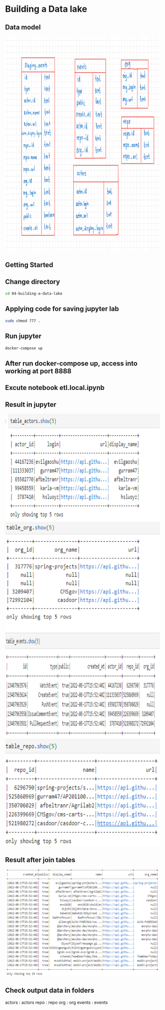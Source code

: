 # Building a Data lake
## Data model
<img src="https://github.com/PornpawitSrSWU/swu-ds525/blob/main/04-building-a-data-lake/DataWarehouse.jpg" height="700" width="1000" >

## Getting Started
## Change directory
```sh
cd 04-building-a-data-lake
```

## Applying code for saving jupyter lab
```sh
sudo chmod 777 .
```

## Run jupyter
```sh
docker-compose up
```

## After run docker-compose up, access into working at port 8888

## Excute notebook etl.local.ipynb
## Result in jupyter
<img src="https://github.com/PornpawitSrSWU/swu-ds525/blob/main/04-building-a-data-lake/pic1.png" height="350" width="700" >

<img src="https://github.com/PornpawitSrSWU/swu-ds525/blob/main/04-building-a-data-lake/pic2.png" height="350" width="700" >

<img src="https://github.com/PornpawitSrSWU/swu-ds525/blob/main/04-building-a-data-lake/pic3.png" height="350" width="700" >

<img src="https://github.com/PornpawitSrSWU/swu-ds525/blob/main/04-building-a-data-lake/pic4.png" height="350" width="700" >

## Result after join tables
<img src="https://github.com/PornpawitSrSWU/swu-ds525/blob/main/04-building-a-data-lake/pic5.png" height="350" width="700" >

## Check output data in folders
actors : actors
repo : repo
org : org
events : events


